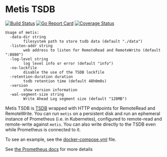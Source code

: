 # Metis TSDB

[![Build
Status](https://travis-ci.org/digitalocean/metis.svg?branch=master)](https://travis-ci.org/digitalocean/metis)
[![Go Report Card](https://goreportcard.com/badge/github.com/digitalocean/metis)](https://goreportcard.com/report/github.com/digitalocean/metis)
[![Coverage Status](https://coveralls.io/repos/github/digitalocean/metis/badge.svg?branch=feat%2Fadd-coveralls-report)](https://coveralls.io/github/digitalocean/metis?branch=feat%2Fadd-coveralls-report)

```
Usage of metis:
  -data-dir string
        filesystem path to store tsdb data (default "./data")
  -listen-addr string
        web address to listen for RemoteRead and RemoteWrite (default ":8080")
  -log-level string
        log level info or error (default "info")
  -no-lockfile
        disable the use of the TSDB lockfile
  -retention-duration duration
        tsdb retention time (default 48h0m0s)
  -version
        show version information
  -wal-segment-size string
        Write Ahead Log segment size (default "128MB")
```

Metis TSDB is [TSDB](https://github.com/prometheus/tsdb) wrapped with HTTP
endpoints for RemoteRead and RemoteWrite. You can run `metis` on a persistent
disk and run an ephemeral instance of Prometheus (i.e. in Kubernetes),
configured to remote-read and remote-write against `metis`. You can also write
directly to the TSDB even while Prometheus is connected to it.

To see an example, see the [docker-compose.yml](docker-compose.yml) file.

See [the Prometheus docs](https://prometheus.io/docs/prometheus/latest/storage/#remote-storage-integrations) for more details
